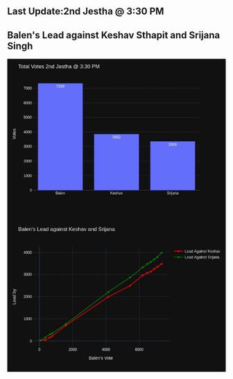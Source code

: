 ## Last Update:2nd Jestha @ 3:30 PM

## Balen's Lead against Keshav Sthapit and Srijana Singh
![ScreenShot](final.jpg)

